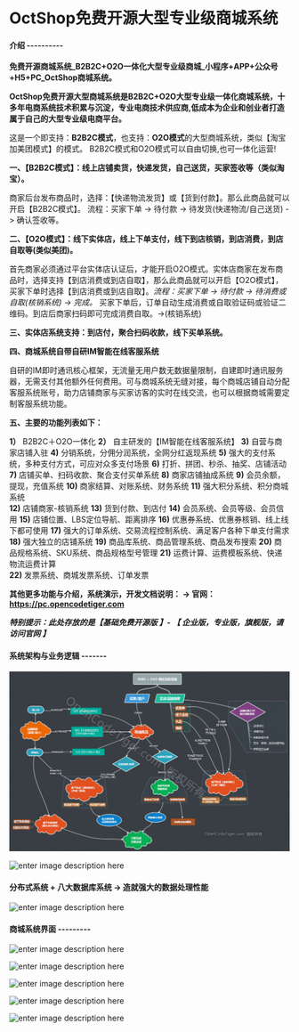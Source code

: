 ﻿

# OctShop免费开源大型专业级商城系统

#### 介绍 ----------

**免费开源商城系统_B2B2C+O2O一体化大型专业级商城_小程序+APP+公众号+H5+PC_OctShop商城系统。**

**OctShop免费开源大型商城系统是B2B2C+O2O大型专业级一体化商城系统，十多年电商系统技术积累与沉淀，专业电商技术供应商,低成本为企业和创业者打造属于自己的大型专业级电商平台。**

这是一个即支持：**B2B2C模式**，也支持：**O2O模式**的大型商城系统，类似【淘宝加美团模式】的模式。
B2B2C模式和O2O模式可以自由切换,也可一体化运营! 

**一、【B2B2C模式】：线上店铺卖货，快递发货，自己送货，买家签收等（类似淘宝）。**

商家后台发布商品时，选择：【快递物流发货】或【货到付款】。那么此商品就可以开启【B2B2C模式】。
流程：买家下单 -> 待付款 -> 待发货(快递物流/自己送货) -> 确认签收等。

**二、【O2O模式】：线下实体店，线上下单支付，线下到店核销，到店消费，到店自取等(类似美团)。**

首先商家必须通过平台实体店认证后，才能开启O2O模式。实体店商家在发布商品时，选择支持【到店消费或到店自取】，那么此商品就可以开启【O2O模式】，买家下单时选择【到店消费或到店自取】。*流程：买家下单 -> 待付款 -> 待消费或自取(核销系统) -> 完成。*  买家下单后，订单自动生成消费或自取验证码或验证二维码。到店后商家扫码即可完成消费自取。->(核销系统)

**三、实体店系统支持：到店付，聚合扫码收款，线下买单系统。**

**四、商城系统自带自研IM智能在线客服系统**

自研的IM即时通讯核心框架，无流量无用户数无数据量限制，自建即时通讯服务器，无需支付其他额外任何费用。可与商城系统无缝对接，每个商城店铺自动分配客服系统账号，助力店铺商家与买家访客的实时在线交流，也可以根据商城需要定制客服系统功能。

**五、主要的功能列表如下：**

**1）** B2B2C＋O2O一体化 
**2）** 自主研发的【IM智能在线客服系统】
**3)**  自营与商家店铺入驻
**4)**  分销系统，分佣分润系统，全网分红返现系统
**5)**  强大的支付系统，多种支付方式，可应对众多支付场景
**6)**  打折、拼团、秒杀、抽奖、店铺活动
**7)**  店铺买单、扫码收款、聚合支付买单系统
**8)**  商家店铺抽成系统
**9)**  会员余额，提现，充值系统
**10)**  商家结算、对账系统、财务系统
**11)**  强大积分系统、积分商城系统    
**12)**  店铺商家-核销系统
**13)**  货到付款、到店付
**14)**  会员系统、会员等级、会员信用
**15)**  店铺位置、LBS定位导航、距离排序
**16)**  优惠券系统、优惠券核销、线上线下都可使用
**17)**  强大的订单系统、交易流程控制系统、满足客户各种下单支付需求
**18)**  强大独立的店铺系统
**19)**  商品库系统、商品管理系统、商品发布搜索
**20)**  商品规格系统、SKU系统、商品规格型号管理
**21)**  运费计算、运费模板系统、快递物流运费计算    
**22)**  发票系统、商城发票系统、订单发票 

**其他更多功能与介绍，系统演示，开发文档说明： -> 官网：https://pc.opencodetiger.com** 

***特别提示：此处存放的是【基础免费开源版 】- 【 企业版，专业版，旗舰版，请访问官网 】***

#### 系统架构与业务逻辑 -------

![enter image description here](https://github.com/octshop/freeupload/blob/main/ImgsDesc/art_202107030836462070.jpg)

![enter image description here](https://m.opencodetiger.com/Upload/ArtDescImgs/art_202107040933170520.jpg)

#### **分布式系统 + 八大数据库系统 -> 造就强大的数据处理性能**

![enter image description here](https://m.opencodetiger.com/Upload/ArtDescImgs/art_202107030953288660.jpg)

#### 商城系统界面 ---------
![enter image description here](https://pc.opencodetiger.com/Assets/Imgs/uishow/10/10_01.jpg)

![enter image description here](https://pc.opencodetiger.com/Assets/Imgs/uishow/11/11_10.jpg)

![enter image description here](https://pc.opencodetiger.com/Assets/Imgs/uishow/10/10_02.jpg)

![enter image description here](https://pc.opencodetiger.com/Assets/Imgs/uishow/10/10_03.jpg)

![enter image description here](https://pc.opencodetiger.com/Assets/Imgs/uishow/13/13_01.jpg)


